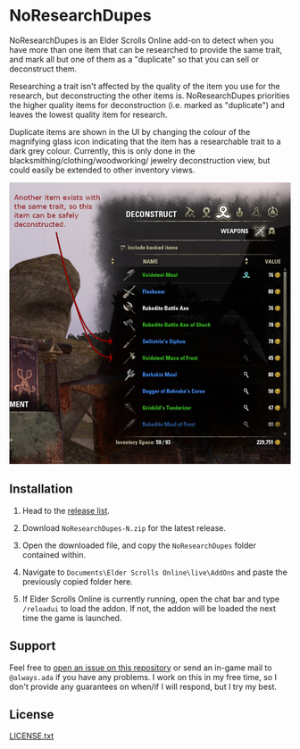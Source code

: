 # NoResearchDupes

NoResearchDupes is an Elder Scrolls Online add-on to detect when you have
more than one item that can be researched to provide the same trait, and
mark all but one of them as a "duplicate" so that you can sell or
deconstruct them.

Researching a trait isn't affected by the quality of the item you use for
the research, but deconstructing the other items is. NoResearchDupes
priorities the higher quality items for deconstruction (i.e. marked as
"duplicate") and leaves the lowest quality item for research.

Duplicate items are shown in the UI by changing the colour of the magnifying
glass icon indicating that the item has a researchable trait to a dark grey
colour. Currently, this is only done in the blacksmithing/clothing/woodworking/
jewelry deconstruction view, but could easily be extended to other inventory
views.

![Image](doc/deconstruction.png)

## Installation

1. 	Head to the [release list](releases).

2. 	Download `NoResearchDupes-N.zip` for the latest release.

3. 	Open the downloaded file, and copy the `NoResearchDupes` folder contained
   	within.

4. 	Navigate to `Documents\Elder Scrolls Online\live\AddOns` and paste the
   	previously copied folder here.

5. 	If Elder Scrolls Online is currently running, open the chat bar and type
	`/reloadui` to load the addon. If not, the addon will be loaded the next
	time the game is launched.

## Support

Feel free to [open an issue on this repository](issues) or send an in-game mail
to `@always.ada` if you have any problems. I work on this in my free time, so
I don't provide any guarantees on when/if I will respond, but I try my best.

## License

[LICENSE.txt](LICENSE.txt)
